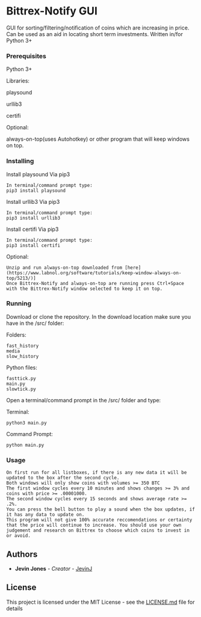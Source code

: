 # Bittrex-Notify GUI

GUI for sorting/filtering/notification of coins which are increasing in price. Can be used as an aid in locating short term investments. Written in/for Python 3+

### Prerequisites

Python 3+

Libraries:

playsound

urllib3

certifi

Optional:

always-on-top(uses Autohotkey) or other program that will keep windows on top.

### Installing

Install playsound Via pip3
```
In terminal/command prompt type:
pip3 install playsound
```

Install urllib3 Via pip3
```
In terminal/command prompt type:
pip3 install urllib3
```

Install certifi Via pip3
```
In terminal/command prompt type:
pip3 install certifi
```

Optional:
```
Unzip and run always-on-top downloaded from [here](https://www.labnol.org/software/tutorials/keep-window-always-on-top/5213/)]
Once Bittrex-Notify and always-on-top are running press Ctrl+Space with the Bittrex-Notify window selected to keep it on top.
```

### Running

Download or clone the repository.
In the download location make sure you have in the /src/ folder:

Folders:
```
fast_history
media
slow_history
```

Python files:
```
fasttick.py
main.py
slowtick.py
```
Open a terminal/command prompt in the /src/ folder and type:

Terminal:
```
python3 main.py
```

Command Prompt:
```
python main.py
```

### Usage

```
On first run for all listboxes, if there is any new data it will be updated to the box after the second cycle.
Both windows will only show coins with volumes >= 350 BTC
The first window cycles every 10 minutes and shows changes >= 3% and coins with price >= .00001000.
The second window cycles every 15 seconds and shows average rate >= .2%.
You can press the bell button to play a sound when the box updates, if it has any data to update on.
This program will not give 100% accurate reccomendations or certainty that the price will continue to increase. You should use your own judgement and research on Bittrex to choose which coins to invest in or avoid.
```

## Authors

* **Jevin Jones** - *Creator* - [JevinJ](https://github.com/JevinJ)

## License

This project is licensed under the MIT License - see the [LICENSE.md](LICENSE.md) file for details
